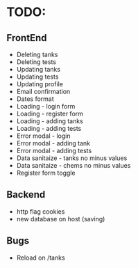 # TODO:

## FrontEnd

- Deleting tanks
- Deleting tests
- Updating tanks
- Updating tests
- Updating profile
- Email confirmation
- Dates format
- Loading - login form
- Loading - register form
- Loading - adding tanks
- Loading - adding tests
- Error modal - login
- Error modal - adding tank
- Error modal - adding tests
- Data sanitaize - tanks no minus values
- Data sanitaize - chems no minus values
- Register form toggle

## Backend

- http flag cookies
- new database on host (saving)

## Bugs

- Reload on /tanks
